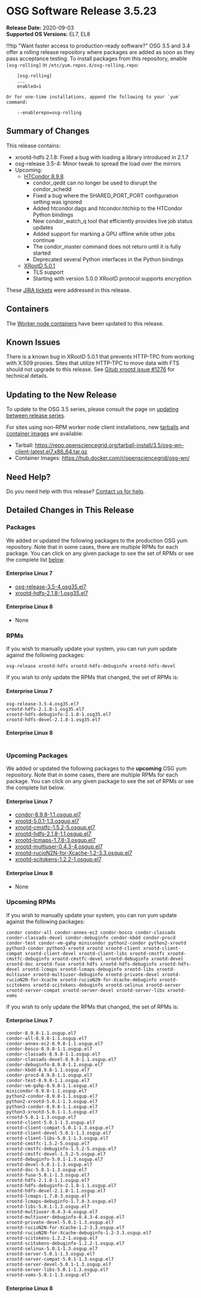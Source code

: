 OSG Software Release 3.5.23
===========================

**Release Date:** 2020-09-03    
**Supported OS Versions:** EL7, EL8

!!!tip "Want faster access to production-ready software?"
    OSG 3.5 and 3.4 offer a rolling release repository where packages are added as soon as they pass acceptance testing.
    To install packages from this repository, enable `[osg-rolling]` in `/etc/yum.repos.d/osg-rolling.repo`:

        [osg-rolling]
        ...
        enabled=1

    Or for one-time installations, append the following to your `yum` command:

        --enablerepo=osg-rolling

Summary of Changes
------------------

This release contains:

-   xrootd-hdfs 2.1.8: Fixed a bug with loading a library introduced in 2.1.7
-   osg-release 3.5-4: Minor tweak to spread the load over the mirrors
-   Upcoming:
    -   [HTCondor 8.9.8](https://www-auth.cs.wisc.edu/lists/htcondor-world/2020/msg00018.shtml)
        -   condor_qedit can no longer be used to disrupt the condor_schedd
        -   Fixed a bug where the SHARED_PORT_PORT configuration setting was ignored
        -   Added htcondor.dags and htcondor.htchirp to the HTCondor Python bindings
        -   New condor_watch_q tool that efficiently provides live job status updates
        -   Added support for marking a GPU offline while other jobs continue
        -   The condor_master command does not return until it is fully started
        -   Deprecated several Python interfaces in the Python bindings
    -   [XRootD 5.0.1](https://github.com/xrootd/xrootd/blob/v5.0.1/docs/ReleaseNotes.txt)
        -   TLS support
        -   Starting with version 5.0.0 XRootD protocol supports encryption

These
[JIRA tickets](https://jira.opensciencegrid.org/issues/?jql=project%20%3D%20SOFTWARE%20AND%20fixVersion%20%3D%203.5.23%20ORDER%20BY%20priority%20DESC%2C%20key%20DESC)
were addressed in this release.

Containers
----------

The [Worker node containers](../../worker-node/using-wn-containers.md) have been updated to this release.

Known Issues
------------

There is a known bug in XRootD 5.0.1 that prevents HTTP-TPC from working with X.509 proxies. Sites that utilize HTTP-TPC to move data with FTS should not upgrade to this release. See [Gitub xrootd issue #1276](https://github.com/xrootd/xrootd/issues/1276) for technical details.


Updating to the New Release
---------------------------

To update to the OSG 3.5 series, please consult the page on
[updating between release series](../updating-to-osg-35.md).

For sites using non-RPM worker node client installations, new [tarballs](../../worker-node/install-wn-tarball.md) and
[container images](../../worker-node/using-wn-containers.md) are available:

- Tarball: <https://repo.opensciencegrid.org/tarball-install/3.5/osg-wn-client-latest.el7.x86_64.tar.gz>
- Container Images: <https://hub.docker.com/r/opensciencegrid/osg-wn/>

Need Help?
----------

Do you need help with this release? [Contact us for help](../../common/help.md).

Detailed Changes in This Release
--------------------------------

### Packages

We added or updated the following packages to the production OSG yum repository.
Note that in some cases, there are multiple RPMs for each package.
You can click on any given package to see the set of RPMs or see the complete list [below](#rpms).

#### Enterprise Linux 7

-   [osg-release-3.5-4.osg35.el7](https://koji.chtc.wisc.edu/koji/search?match=glob&type=build&terms=osg-release-3.5-4.osg35.el7)
-   [xrootd-hdfs-2.1.8-1.osg35.el7](https://koji.chtc.wisc.edu/koji/search?match=glob&type=build&terms=xrootd-hdfs-2.1.8-1.osg35.el7)

#### Enterprise Linux 8

-   None

### RPMs

If you wish to manually update your system, you can run yum update against the following packages:

    osg-release xrootd-hdfs xrootd-hdfs-debuginfo xrootd-hdfs-devel

If you wish to only update the RPMs that changed, the set of RPMs is:

#### Enterprise Linux 7

``` file
osg-release-3.5-4.osg35.el7
xrootd-hdfs-2.1.8-1.osg35.el7
xrootd-hdfs-debuginfo-2.1.8-1.osg35.el7
xrootd-hdfs-devel-2.1.8-1.osg35.el7
```

#### Enterprise Linux 8

``` file
```

### Upcoming Packages

We added or updated the following packages to the **upcoming** OSG yum repository. Note that in some cases, there are multiple RPMs for each package. You can click on any given package to see the set of RPMs or see the complete list below.

#### Enterprise Linux 7

-   [condor-8.9.8-1.1.osgup.el7](https://koji.chtc.wisc.edu/koji/search?match=glob&type=build&terms=condor-8.9.8-1.1.osgup.el7)
-   [xrootd-5.0.1-1.3.osgup.el7](https://koji.chtc.wisc.edu/koji/search?match=glob&type=build&terms=xrootd-5.0.1-1.3.osgup.el7)
-   [xrootd-cmstfc-1.5.2-5.osgup.el7](https://koji.chtc.wisc.edu/koji/search?match=glob&type=build&terms=xrootd-cmstfc-1.5.2-5.osgup.el7)
-   [xrootd-hdfs-2.1.8-1.1.osgup.el7](https://koji.chtc.wisc.edu/koji/search?match=glob&type=build&terms=xrootd-hdfs-2.1.8-1.1.osgup.el7)
-   [xrootd-lcmaps-1.7.8-3.osgup.el7](https://koji.chtc.wisc.edu/koji/search?match=glob&type=build&terms=xrootd-lcmaps-1.7.8-3.osgup.el7)
-   [xrootd-multiuser-0.4.3-4.osgup.el7](https://koji.chtc.wisc.edu/koji/search?match=glob&type=build&terms=xrootd-multiuser-0.4.3-4.osgup.el7)
-   [xrootd-rucioN2N-for-Xcache-1.2-3.3.osgup.el7](https://koji.chtc.wisc.edu/koji/search?match=glob&type=build&terms=xrootd-rucioN2N-for-Xcache-1.2-3.3.osgup.el7)
-   [xrootd-scitokens-1.2.2-1.osgup.el7](https://koji.chtc.wisc.edu/koji/search?match=glob&type=build&terms=xrootd-scitokens-1.2.2-1.osgup.el7)

#### Enterprise Linux 8

-   None

### Upcoming RPMs

If you wish to manually update your system, you can run yum update against the following packages:

    condor condor-all condor-annex-ec2 condor-bosco condor-classads condor-classads-devel condor-debuginfo condor-kbdd condor-procd condor-test condor-vm-gahp minicondor python2-condor python2-xrootd python3-condor python3-xrootd xrootd xrootd-client xrootd-client-compat xrootd-client-devel xrootd-client-libs xrootd-cmstfc xrootd-cmstfc-debuginfo xrootd-cmstfc-devel xrootd-debuginfo xrootd-devel xrootd-doc xrootd-fuse xrootd-hdfs xrootd-hdfs-debuginfo xrootd-hdfs-devel xrootd-lcmaps xrootd-lcmaps-debuginfo xrootd-libs xrootd-multiuser xrootd-multiuser-debuginfo xrootd-private-devel xrootd-rucioN2N-for-Xcache xrootd-rucioN2N-for-Xcache-debuginfo xrootd-scitokens xrootd-scitokens-debuginfo xrootd-selinux xrootd-server xrootd-server-compat xrootd-server-devel xrootd-server-libs xrootd-voms

If you wish to only update the RPMs that changed, the set of RPMs is:

#### Enterprise Linux 7

``` file
condor-8.9.8-1.1.osgup.el7
condor-all-8.9.8-1.1.osgup.el7
condor-annex-ec2-8.9.8-1.1.osgup.el7
condor-bosco-8.9.8-1.1.osgup.el7
condor-classads-8.9.8-1.1.osgup.el7
condor-classads-devel-8.9.8-1.1.osgup.el7
condor-debuginfo-8.9.8-1.1.osgup.el7
condor-kbdd-8.9.8-1.1.osgup.el7
condor-procd-8.9.8-1.1.osgup.el7
condor-test-8.9.8-1.1.osgup.el7
condor-vm-gahp-8.9.8-1.1.osgup.el7
minicondor-8.9.8-1.1.osgup.el7
python2-condor-8.9.8-1.1.osgup.el7
python2-xrootd-5.0.1-1.3.osgup.el7
python3-condor-8.9.8-1.1.osgup.el7
python3-xrootd-5.0.1-1.3.osgup.el7
xrootd-5.0.1-1.3.osgup.el7
xrootd-client-5.0.1-1.3.osgup.el7
xrootd-client-compat-5.0.1-1.3.osgup.el7
xrootd-client-devel-5.0.1-1.3.osgup.el7
xrootd-client-libs-5.0.1-1.3.osgup.el7
xrootd-cmstfc-1.5.2-5.osgup.el7
xrootd-cmstfc-debuginfo-1.5.2-5.osgup.el7
xrootd-cmstfc-devel-1.5.2-5.osgup.el7
xrootd-debuginfo-5.0.1-1.3.osgup.el7
xrootd-devel-5.0.1-1.3.osgup.el7
xrootd-doc-5.0.1-1.3.osgup.el7
xrootd-fuse-5.0.1-1.3.osgup.el7
xrootd-hdfs-2.1.8-1.1.osgup.el7
xrootd-hdfs-debuginfo-2.1.8-1.1.osgup.el7
xrootd-hdfs-devel-2.1.8-1.1.osgup.el7
xrootd-lcmaps-1.7.8-3.osgup.el7
xrootd-lcmaps-debuginfo-1.7.8-3.osgup.el7
xrootd-libs-5.0.1-1.3.osgup.el7
xrootd-multiuser-0.4.3-4.osgup.el7
xrootd-multiuser-debuginfo-0.4.3-4.osgup.el7
xrootd-private-devel-5.0.1-1.3.osgup.el7
xrootd-rucioN2N-for-Xcache-1.2-3.3.osgup.el7
xrootd-rucioN2N-for-Xcache-debuginfo-1.2-3.3.osgup.el7
xrootd-scitokens-1.2.2-1.osgup.el7
xrootd-scitokens-debuginfo-1.2.2-1.osgup.el7
xrootd-selinux-5.0.1-1.3.osgup.el7
xrootd-server-5.0.1-1.3.osgup.el7
xrootd-server-compat-5.0.1-1.3.osgup.el7
xrootd-server-devel-5.0.1-1.3.osgup.el7
xrootd-server-libs-5.0.1-1.3.osgup.el7
xrootd-voms-5.0.1-1.3.osgup.el7
```

#### Enterprise Linux 8

``` file
```

